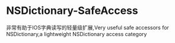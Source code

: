 # NSDictionary-SafeAccess
非常有助于IOS字典读写的轻量级扩展,Very useful safe accessors for NSDictionary,a lightweight NSDictionary access category
